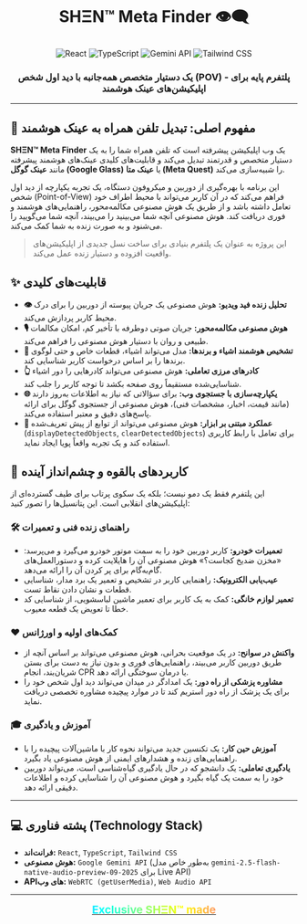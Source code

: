 # <p align="center">SHΞN™ Meta Finder 👁️‍🗨️</p>
<p align="center">
  <img src="https://img.shields.io/badge/React-20232A?style=for-the-badge&logo=react&logoColor=61DAFB" alt="React" />
  <img src="https://img.shields.io/badge/TypeScript-007ACC?style=for-the-badge&logo=typescript&logoColor=white" alt="TypeScript" />
  <img src="https://img.shields.io/badge/Google%20Gemini-4285F4?style=for-the-badge&logo=google&logoColor=white" alt="Gemini API" />
  <img src="https://img.shields.io/badge/Tailwind_CSS-38B2AC?style=for-the-badge&logo=tailwind-css&logoColor=white" alt="Tailwind CSS" />
</p>

<h3 align="center">یک دستیار متخصص همه‌جانبه با دید اول شخص (POV) - پلتفرم پایه برای اپلیکیشن‌های عینک هوشمند</h3>

---

## 🎯 **مفهوم اصلی: تبدیل تلفن همراه به عینک هوشمند**

**SHΞN™ Meta Finder** یک وب اپلیکیشن پیشرفته است که تلفن همراه شما را به یک دستیار متخصص و قدرتمند تبدیل می‌کند و قابلیت‌های کلیدی عینک‌های هوشمند پیشرفته مانند **عینک گوگل (Google Glass)** یا **عینک متا (Meta Quest)** را شبیه‌سازی می‌کند.

این برنامه با بهره‌گیری از دوربین و میکروفون دستگاه، یک تجربه یکپارچه از دید اول شخص (Point-of-View) فراهم می‌کند که در آن کاربر می‌تواند با محیط اطراف خود تعامل داشته باشد و از طریق یک هوش مصنوعی مکالمه‌محور، راهنمایی‌های هوشمند و فوری دریافت کند. هوش مصنوعی آنچه شما می‌بینید را می‌بیند، آنچه شما می‌گویید را می‌شنود و به صورت زنده به شما کمک می‌کند.

> این پروژه به عنوان یک پلتفرم بنیادی برای ساخت نسل جدیدی از اپلیکیشن‌های واقعیت افزوده و دستیار زنده عمل می‌کند.

## ✨ **قابلیت‌های کلیدی**

- **👁️ تحلیل زنده فید ویدیو:** هوش مصنوعی یک جریان پیوسته از دوربین را برای درک محیط کاربر پردازش می‌کند.
- **🎙️ هوش مصنوعی مکالمه‌محور:** جریان صوتی دوطرفه با تأخیر کم، امکان مکالمات طبیعی و روان با دستیار هوش مصنوعی را فراهم می‌کند.
- **🧠 تشخیص هوشمند اشیاء و برندها:** مدل می‌تواند اشیاء، قطعات خاص و حتی لوگوی برندها را بر اساس درخواست کاربر شناسایی کند.
- **👆 کادرهای مرزی تعاملی:** هوش مصنوعی می‌تواند کادرهایی را دور اشیاء شناسایی‌شده مستقیماً روی صفحه بکشد تا توجه کاربر را جلب کند.
- **🌐 یکپارچه‌سازی با جستجوی وب:** برای سؤالاتی که نیاز به اطلاعات به‌روز دارند (مانند قیمت، اخبار، مشخصات فنی)، هوش مصنوعی از جستجوی گوگل برای ارائه پاسخ‌های دقیق و معتبر استفاده می‌کند.
- **🦾 عملکرد مبتنی بر ابزار:** هوش مصنوعی می‌تواند از توابع از پیش تعریف‌شده (`displayDetectedObjects`, `clearDetectedObjects`) برای تعامل با رابط کاربری استفاده کند و یک تجربه واقعاً پویا ایجاد نماید.

## 🚀 **کاربردهای بالقوه و چشم‌انداز آینده**

این پلتفرم فقط یک دمو نیست؛ بلکه یک سکوی پرتاب برای طیف گسترده‌ای از اپلیکیشن‌های انقلابی است. این پتانسیل‌ها را تصور کنید:

### 🛠️ **راهنمای زنده فنی و تعمیرات**
- **تعمیرات خودرو:** کاربر دوربین خود را به سمت موتور خودرو می‌گیرد و می‌پرسد: «مخزن ضدیخ کجاست؟» هوش مصنوعی آن را هایلایت کرده و دستورالعمل‌های گام‌به‌گام برای پر کردن آن را ارائه می‌دهد.
- **عیب‌یابی الکترونیک:** راهنمایی کاربر در تشخیص و تعمیر یک برد مدار، شناسایی قطعات و نشان دادن نقاط تست.
- **تعمیر لوازم خانگی:** کمک به یک کاربر برای تعمیر ماشین لباسشویی، از شناسایی کد خطا تا تعویض یک قطعه معیوب.

### ❤️ **کمک‌های اولیه و اورژانس**
- **واکنش در سوانح:** در یک موقعیت بحرانی، هوش مصنوعی می‌تواند بر اساس آنچه از طریق دوربین کاربر می‌بیند، راهنمایی‌های فوری و بدون نیاز به دست برای بستن شریان‌بند، انجام CPR یا درمان سوختگی ارائه دهد.
- **مشاوره پزشکی از راه دور:** یک امدادگر در میدان می‌تواند دید اول شخص خود را برای یک پزشک از راه دور استریم کند تا در موارد پیچیده مشاوره تخصصی دریافت نماید.

### 🎓 **آموزش و یادگیری**
- **آموزش حین کار:** یک تکنسین جدید می‌تواند نحوه کار با ماشین‌آلات پیچیده را با راهنمایی‌های زنده و هشدارهای ایمنی از هوش مصنوعی یاد بگیرد.
- **یادگیری تعاملی:** یک دانشجو که در حال یادگیری گیاه‌شناسی است، می‌تواند دوربین خود را به سمت یک گیاه بگیرد و هوش مصنوعی آن را شناسایی کرده و اطلاعات دقیقی ارائه دهد.

---

## 💻 **پشته فناوری (Technology Stack)**

- **فرانت‌اند:** `React`, `TypeScript`, `Tailwind CSS`
- **هوش مصنوعی:** `Google Gemini API` (به‌طور خاص مدل `gemini-2.5-flash-native-audio-preview-09-2025` برای Live API)
- **API‌های وب:** `WebRTC (getUserMedia)`, `Web Audio API`

---

<p align="center">
  <a href="https://T.me/shervini" target="_blank" rel="noopener noreferrer">
    <span style="font-size: 1.2rem; font-weight: bold; background: linear-gradient(90deg, #00FFFF, #FFFF00, #FF00FF, #00FFFF); background-size: 200% auto; -webkit-background-clip: text; -webkit-text-fill-color: transparent; animation: shine 4s linear infinite;">
      Exclusive SHΞN™ made
    </span>
  </a>
</p>

<style>
@keyframes shine {
  to {
    background-position: -200% center;
  }
}
</style>
